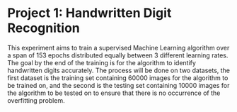 # Project 1: Handwritten Digit Recognition
This experiment aims to train a supervised Machine Learning algorithm over a span of 153 epochs distributed equally between 3 different learning rates. The goal by the end of the training is for the algorithm to identify handwritten digits accurately. The process will be done on two datasets, the first dataset is the training set containing 60000 images for the algorithm to be trained on, and the second is the testing set containing 10000 images for the algorithm to be tested on to ensure that there is no occurrence of the overfitting problem.

